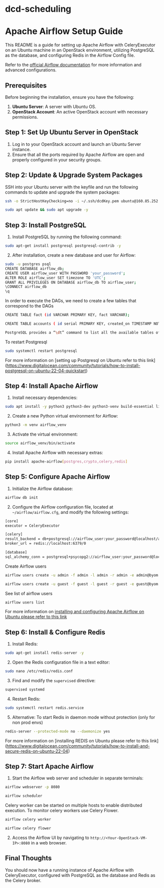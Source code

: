 # dcd-scheduling

# Apache Airflow Setup Guide

This README is a guide for setting up Apache Airflow with CeleryExecutor on an Ubuntu machine in an OpenStack environment, utilizing PostgreSQL as the database, and configuring Redis in the Airflow Config file. 

Refer to the [official Airflow documentation](https://airflow.apache.org/docs/apache-airflow/stable/) for more information and advanced configurations. 

## Prerequisites

Before beginning the installation, ensure you have the following:

1. **Ubuntu Server**: A server with Ubuntu OS.
2. **OpenStack Account**: An active OpenStack account with necessary permissions.

## Step 1: Set Up Ubuntu Server in OpenStack

1. Log in to your OpenStack account and launch an Ubuntu Server instance.
2. Ensure that all the ports required by Apache Airflow are open and properly configured in your security groups.

## Step 2: Update & Upgrade System Packages

SSH into your Ubuntu server with the keyfile and run the following commands to update and upgrade the system packages:

```sh
ssh -o StrictHostKeyChecking=no -i ~/.ssh/dcdKey.pem ubuntu@160.85.252.164
```

```sh
sudo apt update && sudo apt upgrade -y
```

## Step 3: Install PostgreSQL

1. Install PostgreSQL by running the following command:

```sh
sudo apt-get install postgresql postgresql-contrib -y
```

2. After installation, create a new database and user for Airflow:

```sh
sudo -u postgres psql
CREATE DATABASE airflow_db;
CREATE USER airflow_user WITH PASSWORD 'your_password';
ALTER ROLE airflow_user SET timezone TO 'UTC';
GRANT ALL PRIVILEGES ON DATABASE airflow_db TO airflow_user;
\CONNECT airflow_db
\q
```

In order to execute the DAGs, we need to create a few tables that correspond to the DAGs

```sh
CREATE TABLE fact (id VARCHAR PRIMARY KEY, fact VARCHAR);

CREATE TABLE accounts ( id serial PRIMARY KEY, created_on TIMESTAMP NOT NULL,  unit INT );

PostgreSQL provides a “\dt” command to list all the available tables of a database
```

To restart Postgresql
```sh
sudo systemctl restart postgresql
```

For more information on [setting up Postgresql on Ubuntu refer to this link] (https://www.digitalocean.com/community/tutorials/how-to-install-postgresql-on-ubuntu-22-04-quickstart)

## Step 4: Install Apache Airflow

1. Install necessary dependencies:

```sh
sudo apt install -y python3 python3-dev python3-venv build-essential libssl-dev libffi-dev libmysqlclient-dev libxml2-dev libxslt1-dev libssl-dev libffi-dev zlib1g-dev
```

2. Create a new Python virtual environment for Airflow:

```sh
python3 -m venv airflow_venv
```

3. Activate the virtual environment:

```sh
source airflow_venv/bin/activate
```

4. Install Apache Airflow with necessary extras:

```sh
pip install apache-airflow[postgres,crypto,celery,redis]
```

## Step 5: Configure Apache Airflow

1. Initialize the Airflow database:

```sh
airflow db init
```

2. Configure the Airflow configuration file, located at `~/airflow/airflow.cfg`, and modify the following settings:

```sh
[core]
executor = CeleryExecutor

[celery]
result_backend = db+postgresql://airflow_user:your_password@localhost/airflow_db
broker_url = redis://localhost:6379/0

[database]
sql_alchemy_conn = postgresql+psycopg2://airflow_user:your_password@localhost/airflow_db
```

Create Airflow users

```sh
airflow users create -u admin -f admin -l admin -r admin -e admin@byom.de

airflow users create -u guest -f guest -l guest -r guest -e guest@byom.de
```

See list of airflow users

```sh
airflow users list
```

For more information on [installing and configuring Apache Airflow on Ubuntu please refer to this link](
https://medium.com/international-school-of-ai-data-science/setting-up-apache-airflow-in-ubuntu-324cfcee1427)

## Step 6: Install & Configure Redis

1. Install Redis:

```sh
sudo apt-get install redis-server -y
```

2. Open the Redis configuration file in a text editor:

```sh
sudo nano /etc/redis/redis.conf
```

3. Find and modify the `supervised` directive:

```sh
supervised systemd
```

4. Restart Redis:

```sh
sudo systemctl restart redis.service
```

5. Alternative: To start Redis in daemon mode without protection (only for non prod envs)

```sh
redis-server --protected-mode no --daemonize yes 
```

For more information on [installing REDIS on Ubuntu please refer to this link] (https://www.digitalocean.com/community/tutorials/how-to-install-and-secure-redis-on-ubuntu-22-04)

## Step 7: Start Apache Airflow

1. Start the Airflow web server and scheduler in separate terminals:

```sh
airflow webserver -p 8080
```

```sh
airflow scheduler
```

Celery worker can be started on multiple hosts to enable distributed execution.
To monitor celery workers use Celery Flower.

```sh
airflow celery worker

airflow celery flower
```

2. Access the Airflow UI by navigating to `http://<Your-OpenStack-VM-IP>:8080` in a web browser.

## Final Thoughts

You should now have a running instance of Apache Airflow with CeleryExecutor, configured with PostgreSQL as the database and Redis as the Celery broker. 
